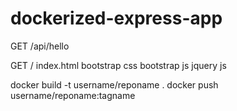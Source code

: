 # dockerized-express-app

GET /api/hello

GET /
    index.html
    bootstrap css
    bootstrap js
    jquery js


docker build -t username/reponame .
docker push username/reponame:tagname